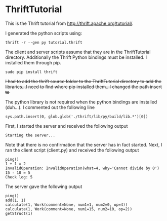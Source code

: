 ThriftTutorial
==============

This is the Thrift tutorial from http://thrift.apache.org/tutorial/.

I generated the python scripts using:

```
thrift -r --gen py tutorial.thrift
```

The client and server scripts assume that they are in the ThriftTutorial directory. Additionally the Thrift Python bindings must be installed. I installed them through pip.

```
sudo pip install thrift

```

~~I had to add the thrift source folder to  the ThriftTutorial directory to add the libraries...I need to find where pip installed them...I changed the path insert to~~

The python library is not required when the python bindings are installed (duh...). I commented out the following line
```
sys.path.insert(0, glob.glob('./thrift/lib/py/build/lib.*')[0])

```

First, I started the server and received the following output

```
Starting the server...

```

Note that there is no confirmation that the server has in fact started. Next, I ran the client script (client.py) and received the following output

```
ping()
1 + 1 = 2
InvalidOperation: InvalidOperation(what=4, why='Cannot divide by 0')
15 - 10 = 5
Check log: 5

```

The server gave the following output

```
ping()
add(1, 1)
calculate(1, Work(comment=None, num1=1, num2=0, op=4))
calculate(1, Work(comment=None, num1=15, num2=10, op=2))
getStruct(1)

```

